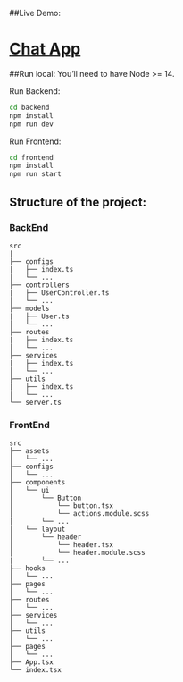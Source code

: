 ##Live Demo: <a href="https://mern-vo-huy-khoa.vercel.app/"><h1>Chat App</h1></a>

##Run local:
You’ll need to have Node >= 14.

Run Backend:

```bash
cd backend
npm install
npm run dev
```

Run Frontend:

```bash
cd frontend
npm install
npm run start
```

## Structure of the project:

### BackEnd

```text
src
|
├── configs
|   ├── index.ts
│   └── ...
├── controllers
|   ├── UserController.ts
│   └── ...
├── models
|   ├── User.ts
│   └── ...
├── routes
|   ├── index.ts
│   └── ...
├── services
|   ├── index.ts
│   └── ...
├── utils
|   ├── index.ts
│   └── ...
└── server.ts
```

### FrontEnd

```text
src
├── assets
│   └── ...
├── configs
│   └── ...
├── components
│   └── ui
│       └── Button
│           └── button.tsx
│           └── actions.module.scss
|       └── ...
│   └── layout
│       └── header
│           └── header.tsx
│           └── header.module.scss
|       └── ...
├── hooks
│   └── ...
├── pages
│   └── ...
├── routes
│   └── ...
├── services
│   └── ...
├── utils
│   └── ...
├── pages
│   └── ...
├── App.tsx
└── index.tsx

```

<!-- Folder structure is based on productivity and some personal preferences:

src
├── App.css                 * Main app styles.
├── App.tsx                 * Main app component.
├── api                     * Abstractions for making API requests
├── assets                  * Assets that are imported into your components(images, custom svg, etc).
│   └── ...
├── components              * Components of the projects that are not the main views.
│   └── ui                  * Generic and reusable across the whole app. Presentational components eg. Buttons, Inputs, Checkboxes.
│   └── layout              * Unique and one time use components that will help with app structure.
│   └── <domain component>  * Belong to a specific domain. Reusable in different pages.
│   └── ...
├── plugins                 * Init and config plugins(moment, material-ui, adal, etc).
│   └── ...
├── index.tsx               * Entry point of the application.
├── services                * All the common services. e.g. Authentication, hubs, etc.
├── store                   * The Redux action types in action-type.ts, reducers, selectors and main store in the sub-folders.
│   ├── index.ts
│   └── middlewares         * Store middlewares.
│   └── sagas               * Saga files in case of redux-saga.
│   └── modules             * Store modules/ducks structure.
│       └── smallModule.ts  * Small modules can contain actions, action types, reducers and selectors in the same file.
│       └── bigModule       * Big modules should be composed by separated files for actions, action types, reducer and selectors.
│           └── index.ts
│           └── actions.ts
│           └── ...
├── styles/theme            * All common styles (css) or theme (sass, styled-components).
├── utils                   * Functions (for tests, for regex value testing, constants or filters.)
│   └── ...
├── pages                   * Routed components that represents pages(Presentational Components Only).
│   └── ...
└── .vscode                 * VS Code workspace settings to work with ESLint rules and formatting
                              (you can also lint or fix on save 😉). -->
